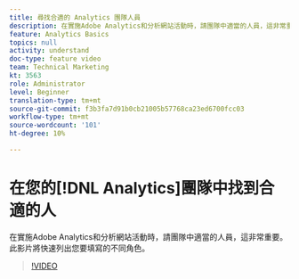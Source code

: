 ```yaml
---
title: 尋找合適的 Analytics 團隊人員
description: 在實施Adobe Analytics和分析網站活動時，請團隊中適當的人員，這非常重要。 此影片將快速列出您要填寫的不同角色。
feature: Analytics Basics
topics: null
activity: understand
doc-type: feature video
team: Technical Marketing
kt: 3563
role: Administrator
level: Beginner
translation-type: tm+mt
source-git-commit: f3b3fa7d91b0cb21005b57768ca23ed6700fcc03
workflow-type: tm+mt
source-wordcount: '101'
ht-degree: 10%

---
```



# 在您的[!DNL Analytics]團隊中找到合適的人

在實施Adobe Analytics和分析網站活動時，請團隊中適當的人員，這非常重要。 此影片將快速列出您要填寫的不同角色。

>[!VIDEO](https://video.tv.adobe.com/v/28756/?quality=12)
